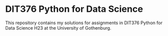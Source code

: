 # DIT376 Python for Data Science

This repository contains my solutions for assignments in DIT376 Python for Data Science H23 at the University of Gothenburg.